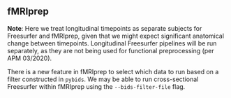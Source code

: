 ## fMRIprep

**Note**: Here we treat longitudinal timepoints as separate subjects for Freesurfer and fMRIprep, given that we might expect significant anatomical change between timepoints. Longitudinal Freesurfer pipelines will be run separately, as they are not being used for functional preprocessing (per APM 03/2020).

There is a new feature in fMRIprep to select which data to run based on a filter constructed in `pybids`. We may be able to run cross-sectional Freesurfer within fMRIprep using the `--bids-filter-file` flag.